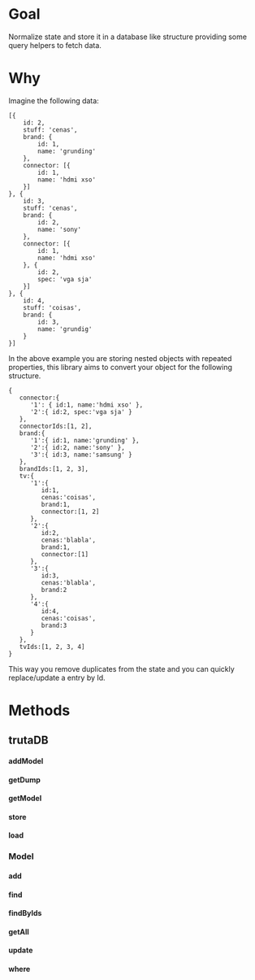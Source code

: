 # Goal
Normalize state and store it in a database like structure providing some query helpers to fetch data.

# Why

Imagine the following data:

```
[{
    id: 2,
    stuff: 'cenas',
    brand: {
        id: 1,
        name: 'grunding'
    },
    connector: [{
        id: 1,
        name: 'hdmi xso'
    }]
}, {
    id: 3,
    stuff: 'cenas',
    brand: {
        id: 2,
        name: 'sony'
    },
    connector: [{
        id: 1,
        name: 'hdmi xso'
    }, {
        id: 2,
        spec: 'vga sja'
    }]
}, {
    id: 4,
    stuff: 'coisas',
    brand: {
        id: 3,
        name: 'grundig'
    }
}]
```

In the above example you are storing nested objects with repeated properties, this library aims to convert your object for the following structure.

```
{
   connector:{
      '1': { id:1, name:'hdmi xso' },
      '2':{ id:2, spec:'vga sja' }
   },
   connectorIds:[1, 2],
   brand:{
      '1':{ id:1, name:'grunding' },
      '2':{ id:2, name:'sony' },
      '3':{ id:3, name:'samsung' }
   },
   brandIds:[1, 2, 3],
   tv:{
      '1':{
         id:1,
         cenas:'coisas',
         brand:1,
         connector:[1, 2]
      },
      '2':{
         id:2,
         cenas:'blabla',
         brand:1,
         connector:[1]
      },
      '3':{
         id:3,
         cenas:'blabla',
         brand:2
      },
      '4':{
         id:4,
         cenas:'coisas',
         brand:3
      }
   },
   tvIds:[1, 2, 3, 4]
}
```

This way you remove duplicates from the state and you can quickly replace/update a entry by Id.

# Methods

## trutaDB
#### addModel
#### getDump
#### getModel
#### store
#### load


### Model
#### add
#### find
#### findByIds
#### getAll
#### update
#### where
